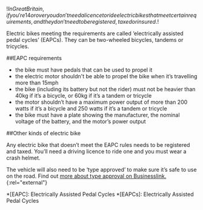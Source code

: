 $!In Great Britain, if you're 14 or over you don't need a licence to ride electric bikes that meet certain requirements, and they don't need to be registered, taxed or insured.$!

Electric bikes meeting the requirements are called ‘electrically assisted pedal cycles’ (EAPCs). They can be two-wheeled bicycles, tandems or tricycles.

##EAPC requirements

- the bike must have pedals that can be used to propel it
- the electric motor shouldn't be able to propel the bike when it’s travelling more than 15mph
- the bike (including its battery but not the rider) must not be heavier than 40kg if it’s a bicycle, or 60kg if it’s a tandem or tricycle
- the motor shouldn’t have a maximum power output of more than 200 watts if it’s a bicycle and 250 watts if it’s a tandem or tricycle
- the bike must have a plate showing the manufacturer, the nominal voltage of the battery, and the motor’s power output

##Other kinds of electric bike

Any electric bike that doesn’t meet the EAPC rules needs to be registered and taxed. You’ll need a driving licence to ride one and you must wear a crash helmet.

The vehicle will also need to be ‘type approved’ to make sure it’s safe to use on the road. Find out [more about type approval on Businesslink.](http://www.businesslink.gov.uk/bdotg/action/layer?=en&r.s=sc&r.l4=1082004148&r.l1=1081597476&r.lc=en&r.l3=1082104761&r.l2=1082103262&topicId=1082004148&r.i=1082004558&r.t=RESOURCES/ "more about type approval on Businesslink"){:rel="external"}

*[EAPC]: Electrically Assisted Pedal Cycles
*[EAPCs]: Electrically Assisted Pedal Cycles
